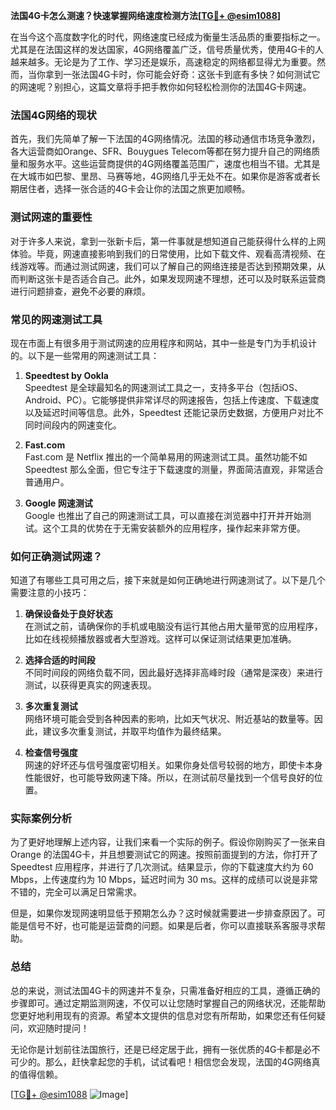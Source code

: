 **法国4G卡怎么测速？快速掌握网络速度检测方法[[TG💪+ @esim1088](https://t.me/s/esim1088)]**

在当今这个高度数字化的时代，网络速度已经成为衡量生活品质的重要指标之一。尤其是在法国这样的发达国家，4G网络覆盖广泛，信号质量优秀，使用4G卡的人越来越多。无论是为了工作、学习还是娱乐，高速稳定的网络都显得尤为重要。然而，当你拿到一张法国4G卡时，你可能会好奇：这张卡到底有多快？如何测试它的网速呢？别担心，这篇文章将手把手教你如何轻松检测你的法国4G卡网速。

### 法国4G网络的现状

首先，我们先简单了解一下法国的4G网络情况。法国的移动通信市场竞争激烈，各大运营商如Orange、SFR、Bouygues Telecom等都在努力提升自己的网络质量和服务水平。这些运营商提供的4G网络覆盖范围广，速度也相当不错。尤其是在大城市如巴黎、里昂、马赛等地，4G网络几乎无处不在。如果你是游客或者长期居住者，选择一张合适的4G卡会让你的法国之旅更加顺畅。

### 测试网速的重要性

对于许多人来说，拿到一张新卡后，第一件事就是想知道自己能获得什么样的上网体验。毕竟，网速直接影响到我们的日常使用，比如下载文件、观看高清视频、在线游戏等。而通过测试网速，我们可以了解自己的网络连接是否达到预期效果，从而判断这张卡是否适合自己。此外，如果发现网速不理想，还可以及时联系运营商进行问题排查，避免不必要的麻烦。

### 常见的网速测试工具

现在市面上有很多用于测试网速的应用程序和网站，其中一些是专门为手机设计的。以下是一些常用的网速测试工具：

1. **Speedtest by Ookla**  
   Speedtest 是全球最知名的网速测试工具之一，支持多平台（包括iOS、Android、PC）。它能够提供非常详尽的网速报告，包括上传速度、下载速度以及延迟时间等信息。此外，Speedtest 还能记录历史数据，方便用户对比不同时间段内的网速变化。

2. **Fast.com**  
   Fast.com 是 Netflix 推出的一个简单易用的网速测试工具。虽然功能不如 Speedtest 那么全面，但它专注于下载速度的测量，界面简洁直观，非常适合普通用户。

3. **Google 网速测试**  
   Google 也推出了自己的网速测试工具，可以直接在浏览器中打开并开始测试。这个工具的优势在于无需安装额外的应用程序，操作起来非常方便。

### 如何正确测试网速？

知道了有哪些工具可用之后，接下来就是如何正确地进行网速测试了。以下是几个需要注意的小技巧：

1. **确保设备处于良好状态**  
   在测试之前，请确保你的手机或电脑没有运行其他占用大量带宽的应用程序，比如在线视频播放器或者大型游戏。这样可以保证测试结果更加准确。

2. **选择合适的时间段**  
   不同时间段的网络负载不同，因此最好选择非高峰时段（通常是深夜）来进行测试，以获得更真实的网速表现。

3. **多次重复测试**  
   网络环境可能会受到各种因素的影响，比如天气状况、附近基站的数量等。因此，建议多次重复测试，并取平均值作为最终结果。

4. **检查信号强度**  
   网速的好坏还与信号强度密切相关。如果你身处信号较弱的地方，即使卡本身性能很好，也可能导致网速下降。所以，在测试前尽量找到一个信号良好的位置。

### 实际案例分析

为了更好地理解上述内容，让我们来看一个实际的例子。假设你刚购买了一张来自 Orange 的法国4G卡，并且想要测试它的网速。按照前面提到的方法，你打开了 Speedtest 应用程序，并进行了几次测试。结果显示，你的下载速度大约为 60 Mbps，上传速度约为 10 Mbps，延迟时间为 30 ms。这样的成绩可以说是非常不错的，完全可以满足日常需求。

但是，如果你发现网速明显低于预期怎么办？这时候就需要进一步排查原因了。可能是信号不好，也可能是运营商的问题。如果是后者，你可以直接联系客服寻求帮助。

### 总结

总的来说，测试法国4G卡的网速并不复杂，只需准备好相应的工具，遵循正确的步骤即可。通过定期监测网速，不仅可以让您随时掌握自己的网络状况，还能帮助您更好地利用现有的资源。希望本文提供的信息对您有所帮助，如果您还有任何疑问，欢迎随时提问！

无论你是计划前往法国旅行，还是已经定居于此，拥有一张优质的4G卡都是必不可少的。那么，赶快拿起您的手机，试试看吧！相信您会发现，法国的4G网络真的值得信赖。

[[TG💪+ @esim1088](https://t.me/s/esim1088) ![Image](https://i.postimg.cc/4NQfJmqS/Snipaste-2025-05-13-00-14-12.png)]